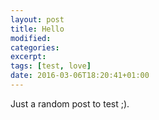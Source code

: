 ```yaml
---
layout: post
title: Hello
modified:
categories: 
excerpt:
tags: [test, love]
date: 2016-03-06T18:20:41+01:00
---
```


Just a random post to test ;).
